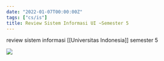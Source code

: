 ```yaml
---
date: "2022-01-07T00:00:00Z"
tags: ["cs/is"]
title: Review Sistem Informasi UI ~Semester 5
---
```


review sistem informasi [[Universitas Indonesia]] semester 5

![](https://catatankemalasan.files.wordpress.com/2022/01/screenshot-2022-01-07-204913.png)

